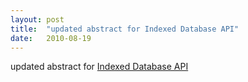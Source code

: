 ```yaml
---
layout: post
title:  "updated abstract for Indexed Database API"
date:   2010-08-19
---
```


updated abstract for <a href="http://www.w3.org/TR/2010/WD-IndexedDB-20100819/">Indexed Database API</a>

